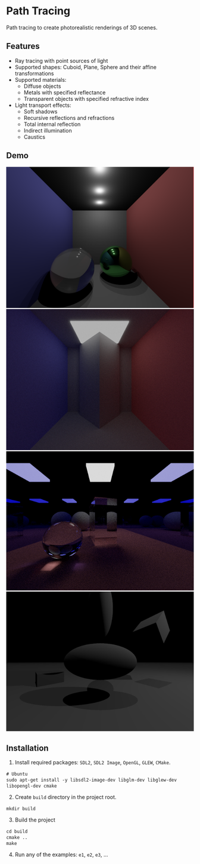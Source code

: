 # Path Tracing
Path tracing to create photorealistic renderings of 3D scenes.

## Features
- Ray tracing with point sources of light
- Supported shapes: Cuboid, Plane, Sphere and their affine transformations
- Supported materials: 
    - Diffuse objects
    - Metals with specified reflectance
    - Transparent objects with specified refractive index
- Light transport effects:
    - Soft shadows
    - Recursive reflections and refractions
    - Total internal reflection
    - Indirect illumination 
    - Caustics

## Demo 
![Ray traced spheres in a Box](screenshots/s1.png)
![Diffuse interreflection at walls](screenshots/s2.png)
![Creative scene with mirrors and prisms](screenshots/s3.png)
![Transformed shapes](screenshots/s4.png)

## Installation
1. Install required packages: `SDL2`, `SDL2 Image`, `OpenGL`, `GLEW`, `CMake`.
```
# Ubuntu
sudo apt-get install -y libsdl2-image-dev libglm-dev libglew-dev libopengl-dev cmake
```
2. Create `build` directory in the project root.
```
mkdir build
```
3. Build the project
```
cd build
cmake ..
make
```
4. Run any of the examples: `e1`, `e2`, `e3`, ...

